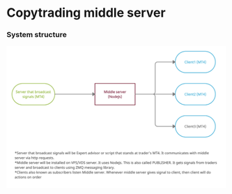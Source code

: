 # Copytrading middle server
### System structure
![aa](https://raw.githubusercontent.com/ShJavokhir/copytrading-middle-server/master/system%20structure.png)
